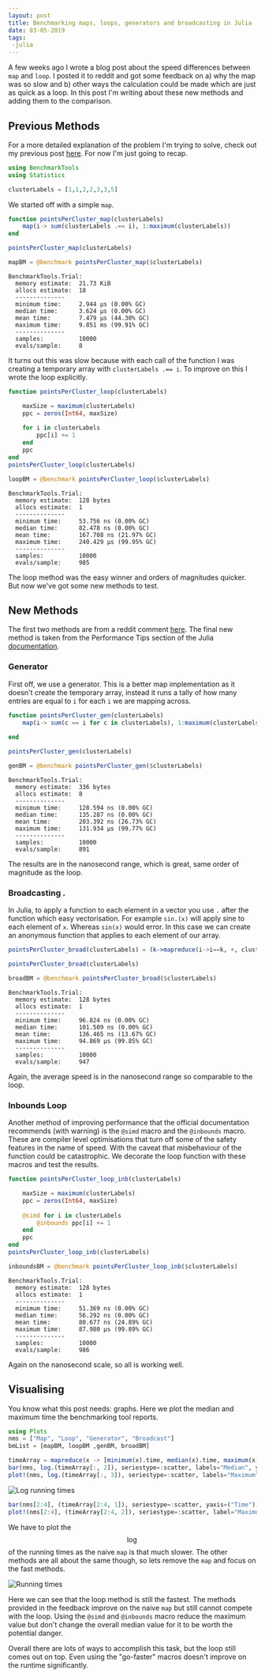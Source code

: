 ```yaml
---
layout: post
title: Benchmarking maps, loops, generators and broadcasting in Julia
date: 03-05-2019
tags:
 -julia
---
```


A few weeks ago I wrote a blog post about the speed differences
between `map` and `loop`. I posted it to reddit and got some feedback
on a) why the map was so slow and b) other ways the calculation
could be made which are just as quick as a loop. In this post I'm
writing about these new methods and adding them to the comparison.

## Previous Methods

For a more detailed explanation of the problem I'm trying to solve, check out my previous
post
[here](http://dm13450.github.io/2019/04/17/MapLoopPerformance.html). For
now I'm just going to recap.

```julia
using BenchmarkTools
using Statistics
```
```julia
clusterLabels = [1,1,2,2,3,3,5]
```

We started off with a simple `map`. 

```julia
function pointsPerCluster_map(clusterLabels)
    map(i-> sum(clusterLabels .== i), 1:maximum(clusterLabels))
end

pointsPerCluster_map(clusterLabels)

mapBM = @benchmark pointsPerCluster_map($clusterLabels)
```


    BenchmarkTools.Trial: 
      memory estimate:  21.73 KiB
      allocs estimate:  18
      --------------
      minimum time:     2.944 μs (0.00% GC)
      median time:      3.624 μs (0.00% GC)
      mean time:        7.479 μs (44.30% GC)
      maximum time:     9.851 ms (99.91% GC)
      --------------
      samples:          10000
      evals/sample:     8


It turns out this was slow because with each call of the function I
was creating a temporary array with `clusterLabels .== i`. To improve
on this I wrote the loop explicitly.


```julia
function pointsPerCluster_loop(clusterLabels)

    maxSize = maximum(clusterLabels)
    ppc = zeros(Int64, maxSize)
    
    for i in clusterLabels
        ppc[i] += 1
    end
    ppc
end
pointsPerCluster_loop(clusterLabels)

loopBM = @benchmark pointsPerCluster_loop($clusterLabels)
```




    BenchmarkTools.Trial: 
      memory estimate:  128 bytes
      allocs estimate:  1
      --------------
      minimum time:     53.756 ns (0.00% GC)
      median time:      82.478 ns (0.00% GC)
      mean time:        167.708 ns (21.97% GC)
      maximum time:     240.429 μs (99.95% GC)
      --------------
      samples:          10000
      evals/sample:     985


The loop method was the easy winner and orders of magnitudes
quicker. But now we've got some new methods to test.

## New Methods

The first two methods are from a reddit comment
[here](https://www.reddit.com/r/programming/comments/be9swi/speed_differences_between_a_map_and_a_loop_in/el4chty/). The
final new method is taken from the Performance Tips section of the
Julia [documentation](https://docs.julialang.org/en/v1/manual/performance-tips/index.html). 

### Generator 

First off, we use a generator. This is a better map implementation as
it doesn't create the temporary array, instead it runs a tally of how
many entries are equal to `i` for each `i` we are mapping across. 

```julia
function pointsPerCluster_gen(clusterLabels)
    map(i-> sum(c == i for c in clusterLabels), 1:maximum(clusterLabels))
    
end

pointsPerCluster_gen(clusterLabels)

genBM = @benchmark pointsPerCluster_gen($clusterLabels)
```




    BenchmarkTools.Trial: 
      memory estimate:  336 bytes
      allocs estimate:  8
      --------------
      minimum time:     128.594 ns (0.00% GC)
      median time:      135.287 ns (0.00% GC)
      mean time:        203.392 ns (26.73% GC)
      maximum time:     131.934 μs (99.77% GC)
      --------------
      samples:          10000
      evals/sample:     891

The results are in the nanosecond range, which is great, same order
of magnitude as the loop. 

### Broadcasting .

In Julia, to apply a function to each element in a vector you use `.`
after the function which easy vectorisation. For example `sin.(x)`
will apply sine to each element of `x`. Whereas `sin(x)` would error.
In this case we can create an anonymous function that applies to each
element of our array. 

```julia
pointsPerCluster_broad(clusterLabels) = (k->mapreduce(i->i==k, +, clusterLabels)).(1:maximum(clusterLabels))

pointsPerCluster_broad(clusterLabels)

broadBM = @benchmark pointsPerCluster_broad($clusterLabels)
```


    BenchmarkTools.Trial: 
      memory estimate:  128 bytes
      allocs estimate:  1
      --------------
      minimum time:     96.824 ns (0.00% GC)
      median time:      101.509 ns (0.00% GC)
      mean time:        136.465 ns (13.67% GC)
      maximum time:     94.869 μs (99.85% GC)
      --------------
      samples:          10000
      evals/sample:     947

Again, the average speed is in the nanosecond range so comparable to
the loop.

### Inbounds Loop

Another method of improving performance that the official
documentation recommends (with warning) is the `@simd` macro and the
`@inbounds` macro. These are compiler level optimisations that turn
off some of the safety features in the name of speed. With the caveat
that misbehaviour of the function could be catastrophic. We decorate
the loop function with these macros and test the results.

```julia
function pointsPerCluster_loop_inb(clusterLabels)

    maxSize = maximum(clusterLabels)
    ppc = zeros(Int64, maxSize)
    
    @simd for i in clusterLabels
        @inbounds ppc[i] += 1
    end
    ppc
end
pointsPerCluster_loop_inb(clusterLabels)

inboundsBM = @benchmark pointsPerCluster_loop_inb($clusterLabels)
```

    BenchmarkTools.Trial: 
      memory estimate:  128 bytes
      allocs estimate:  1
      --------------
      minimum time:     51.369 ns (0.00% GC)
      median time:      56.292 ns (0.00% GC)
      mean time:        80.677 ns (24.89% GC)
      maximum time:     87.980 μs (99.89% GC)
      --------------
      samples:          10000
      evals/sample:     986


Again on the nanosecond scale, so all is working well. 


## Visualising

You know what this post needs: graphs. Here we plot the median and
maximum time the benchmarking tool reports. 

```julia
using Plots
nms = ["Map", "Loop", "Generator", "Broadcast"]
bmList = [mapBM, loopBM ,genBM, broadBM]

timeArray = mapreduce(x -> [minimum(x).time, median(x).time, maximum(x).time], hcat, bmList)'
bar(nms, log.(timeArray[:, 2]), seriestype=:scatter, labels="Median", yaxis=("log Time"))
plot!(nms, log.(timeArray[:, 3]), seriestype=:scatter, labels="Maximum")
```

![Log running times](/assets/maploop/output_16_0.svg)

```julia
bar(nms[2:4], (timeArray[2:4, 1]), seriestype=:scatter, yaxis=("Time"), label="Median")
plot!(nms[2:4], (timeArray[2:4, 2]), seriestype=:scatter, label="Maximum")
```

We have to plot the $$\log$$ of the running times as the naive `map`
is that much slower. The other methods are all about the same though,
so lets remove the `map` and focus on the fast methods. 

![Running times](/assets/maploop/output_17_0.svg)

Here we can see that the loop method is still the fastest. The methods
provided in the feedback improve on the naive `map` but still cannot
compete with the loop. Using the `@simd` and `@inbounds` macro reduce
the maximum value but don't change the overall median
value for it to be worth the potential danger.

Overall there are lots of ways to accomplish this task, but the loop
still comes out on top. Even using the "go-faster" macros doesn't
improve on the runtime significantly.
